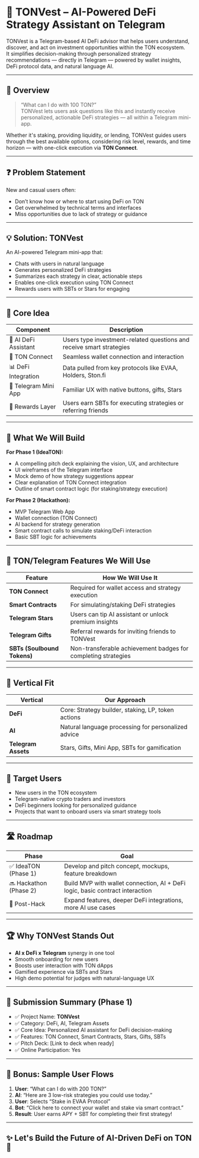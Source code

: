 # 🚀 TONVest – AI-Powered DeFi Strategy Assistant on Telegram

TONVest is a Telegram-based AI DeFi advisor that helps users understand, discover, and act on investment opportunities within the TON ecosystem.  
It simplifies decision-making through personalized strategy recommendations — directly in Telegram — powered by wallet insights, DeFi protocol data, and natural language AI.

---

## 🌟 Overview

> “What can I do with 100 TON?”  
TONVest lets users ask questions like this and instantly receive personalized, actionable DeFi strategies — all within a Telegram mini-app.

Whether it's staking, providing liquidity, or lending, TONVest guides users through the best available options, considering risk level, rewards, and time horizon — with one-click execution via **TON Connect**.

---

## ❓ Problem Statement

New and casual users often:
- Don’t know how or where to start using DeFi on TON
- Get overwhelmed by technical terms and interfaces
- Miss opportunities due to lack of strategy or guidance

---

## 💡 Solution: TONVest

An AI-powered Telegram mini-app that:
- Chats with users in natural language
- Generates personalized DeFi strategies
- Summarizes each strategy in clear, actionable steps
- Enables one-click execution using TON Connect
- Rewards users with SBTs or Stars for engaging

---

## 🧠 Core Idea

| Component | Description |
|----------|-------------|
| 🤖 AI DeFi Assistant | Users type investment-related questions and receive smart strategies |
| 🔗 TON Connect | Seamless wallet connection and interaction |
| 📊 DeFi Integration | Data pulled from key protocols like EVAA, Holders, Ston.fi |
| 📱 Telegram Mini App | Familiar UX with native buttons, gifts, Stars |
| 🏅 Rewards Layer | Users earn SBTs for executing strategies or referring friends |

---

## 🔧 What We Will Build

**For Phase 1 (IdeaTON):**
- A compelling pitch deck explaining the vision, UX, and architecture
- UI wireframes of the Telegram interface
- Mock demo of how strategy suggestions appear
- Clear explanation of TON Connect integration
- Outline of smart contract logic (for staking/strategy execution)

**For Phase 2 (Hackathon):**
- MVP Telegram Web App
- Wallet connection (TON Connect)
- AI backend for strategy generation
- Smart contract calls to simulate staking/DeFi interaction
- Basic SBT logic for achievements

---

## 🔗 TON/Telegram Features We Will Use

| Feature | How We Will Use It |
|---------|--------------------|
| **TON Connect** | Required for wallet access and strategy execution |
| **Smart Contracts** | For simulating/staking DeFi strategies |
| **Telegram Stars** | Users can tip AI assistant or unlock premium insights |
| **Telegram Gifts** | Referral rewards for inviting friends to TONVest |
| **SBTs (Soulbound Tokens)** | Non-transferable achievement badges for completing strategies |

---

## 🧩 Vertical Fit

| Vertical | Our Approach |
|---------|---------------|
| **DeFi** | Core: Strategy builder, staking, LP, token actions |
| **AI** | Natural language processing for personalized advice |
| **Telegram Assets** | Stars, Gifts, Mini App, SBTs for gamification |

---

## 🎯 Target Users

- New users in the TON ecosystem
- Telegram-native crypto traders and investors
- DeFi beginners looking for personalized guidance
- Projects that want to onboard users via smart strategy tools

---

## 🛣 Roadmap

| Phase | Goal |
|-------|------|
| ✅ IdeaTON (Phase 1) | Develop and pitch concept, mockups, feature breakdown |
| 🔜 Hackathon (Phase 2) | Build MVP with wallet connection, AI + DeFi logic, basic contract interaction |
| 🧪 Post-Hack | Expand features, deeper DeFi integrations, more AI use cases |

---

## 🏆 Why TONVest Stands Out

- **AI x DeFi x Telegram** synergy in one tool
- Smooth onboarding for new users
- Boosts user interaction with TON dApps
- Gamified experience via SBTs and Stars
- High demo potential for judges with natural-language UX

---

## 📎 Submission Summary (Phase 1)

- ✅ Project Name: **TONVest**
- ✅ Category: DeFi, AI, Telegram Assets
- ✅ Core Idea: Personalized AI assistant for DeFi decision-making
- ✅ Features: TON Connect, Smart Contracts, Stars, Gifts, SBTs
- ✅ Pitch Deck: [Link to deck when ready]
- ✅ Online Participation: Yes

---

## 🧠 Bonus: Sample User Flows

1. **User**: “What can I do with 200 TON?”
2. **AI**: “Here are 3 low-risk strategies you could use today.”
3. **User**: Selects “Stake in EVAA Protocol”
4. **Bot**: “Click here to connect your wallet and stake via smart contract.”
5. **Result**: User earns APY + SBT for completing their first strategy!

---

## ✨ Let's Build the Future of AI-Driven DeFi on TON 🚀
